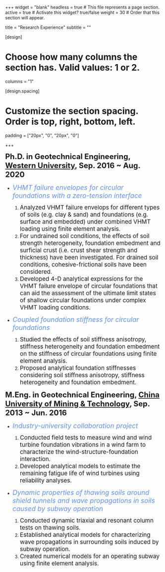 +++
widget = "blank"
headless = true  # This file represents a page section.
active = true  # Activate this widget? true/false
weight = 30  # Order that this section will appear.

title = "Research Experience"
subtitle = ""

[design]
  # Choose how many columns the section has. Valid values: 1 or 2.
  columns = "1"

[design.spacing]
  # Customize the section spacing. Order is top, right, bottom, left.
  padding = ["20px", "0", "20px", "0"]

+++


<span style="font-size:18pt;">**Ph.D. in Geotechnical Engineering, [Western University](https://www.eng.uwo.ca/grc/), Sep. 2016 ~ Aug. 2020**</span>

* <span style="color:#6495ED; font-size:16pt;">*VHMT failure envelopes for circular foundations with a zero-tension interface*</span>
    1. <span style="font-size:14pt;">Analyzed VHMT failure envelops for different types of soils (e.g. clay & sand) and foundations (e.g. surface and embedded) under combined VHMT loading using finite element analysis.</span>
    2. <span style="font-size:14pt;">For undrained soil conditions, the effects of soil strength heterogeneity, foundation embedment and surficial crust (i.e. crust shear strength and thickness) have been investigated. For drained soil conditions, cohesive-frictional soils have been considered.</span>
    3. <span style="font-size:14pt;">Developed 4-D analytical expressions for the VHMT failure envelope of circular foundations that can aid the assessment of the ultimate limit states of shallow circular foundations under complex VHMT loading conditions.</span>

* <span style="color:#6495ED; font-size:16pt;">*Coupled foundation stiffness for circular foundations*</span>
    1. <span style="font-size:14pt;">Studied the effects of soil stiffness anisotropy, stiffness heterogeneity and foundation embedment on the stiffness of circular foundations using finite element analysis.</span>
    2. <span style="font-size:14pt;">Proposed analytical foundation stiffnesses considering soil stiffness anisotropy, stiffness heterogeneity and foundation embedment.</span>


<span style="font-size:18pt;">**M.Eng. in Geotechnical Engineering, [China University of Mining & Technology](http://www.cumt.edu.cn/), Sep. 2013 ~ Jun. 2016**</span>

* <span style="color:#6495ED; font-size:16pt;">*Industry-university collaboration project*</span>
    1. <span style="font-size:14pt;">Conducted field tests to measure wind and wind turbine foundation vibrations in a wind farm to characterize the wind-structure-foundation interaction.</span>
    2. <span style="font-size:14pt;">Developed analytical models to estimate the remaining fatigue life of wind turbines using reliability analyses.</span>

* <span style="color:#6495ED; font-size:16pt;">*Dynamic properties of thawing soils around shield tunnels and wave propagations in soils caused by subway operation*</span>
    1. <span style="font-size:14pt;">Conducted dynamic triaxial and resonant column tests on thawing soils.</span>
    2. <span style="font-size:14pt;">Established analytical models for characterizing wave propagations in surrounding soils induced by subway operation.</span>
    3. <span style="font-size:14pt;">Created numerical models for an operating subway using finite element analysis.</span>

